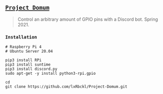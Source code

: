 ## [`Project Domum`](http://lxrbckl.com/Project-Domum)
> Control an arbitrary amount of GPIO pins with a Discord bot. Spring 2021.

### `Installation`
```
# Raspberry Pi 4
# Ubuntu Server 20.04

pip3 install RPi
pip3 install suntime
pip3 install discord.py
sudo apt-get -y install python3-rpi.gpio

cd
git clone https://github.com/lxRbckl/Project-Domum.git
```
